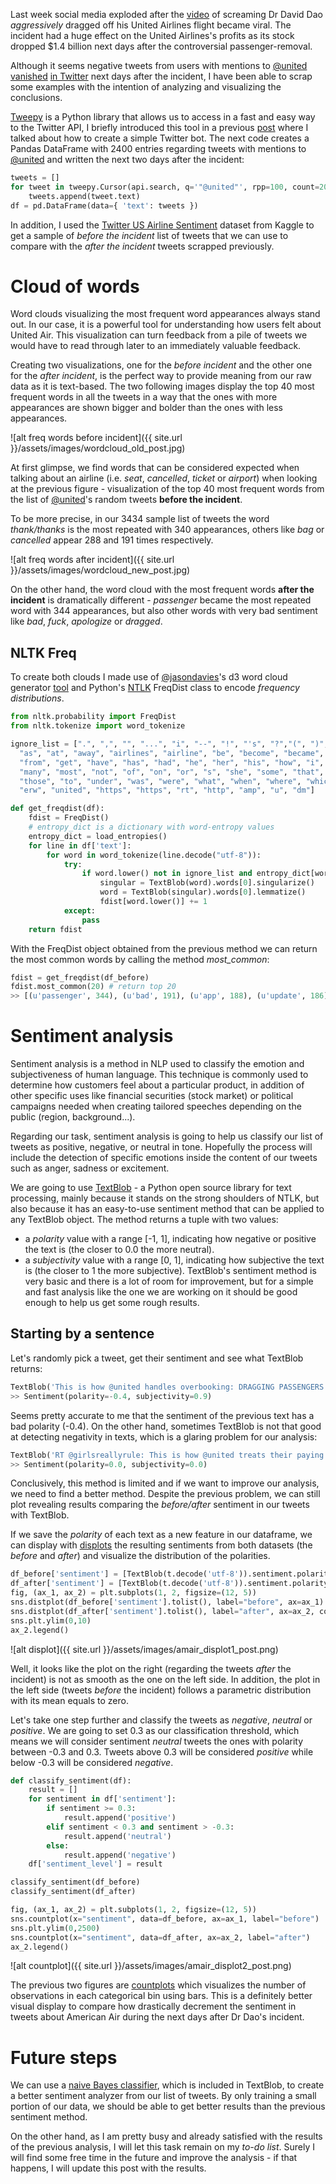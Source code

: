 Last week social media exploded after the [video](http://www.independent.co.uk/travel/news-and-advice/united-airlines-man-video-dragged-off-plane-overbooked-flight-3411-twitter-viral-a7676846.html) of screaming Dr David Dao *aggressively* dragged off his United Airlines flight became viral. The incident had a huge effect on the United Airlines's profits as its stock dropped $1.4 billion next days after the controversial passenger-removal.

Although it seems negative tweets from users with mentions to [@united](https://twitter.com/united) [vanished](http://www.foxnews.com/tech/2017/04/12/twitter-accused-deleting-tweets-slamming-united-airlines.html) [in Twitter](https://www.dailydot.com/debug/twitter-deleting-tweets-united-airlines-video/) next days after the incident, I have been able to scrap some examples with the intention of analyzing and visualizing the conclusions.

[Tweepy](http://www.tweepy.org/) is a Python library that allows us to access in a fast and easy way to the Twitter API, I briefly introduced this tool in a previous [post](https://jootse84.github.io/notes/building-a-twitter-bot-with-basic-python) where I talked about how to create a simple Twitter bot. The next code creates a Pandas DataFrame with 2400 entries regarding tweets with mentions to [@united](https://twitter.com/united) and written the next two days after the incident:

```Python
tweets = []
for tweet in tweepy.Cursor(api.search, q='"@united"', rpp=100, count=20, since = "2017-04-11", until = "2017-04-12", include_entities=True, lang="en").items(2400):
    tweets.append(tweet.text)
df = pd.DataFrame(data={ 'text': tweets })
```

In addition, I used the [Twitter US Airline Sentiment](https://www.kaggle.com/crowdflower/twitter-airline-sentiment) dataset from Kaggle to get a sample of *before the incident* list of tweets that we can use to compare with the *after the incident* tweets scrapped previously.

# Cloud of words

Word clouds visualizing the most frequent word appearances always stand out. In our case, it is a powerful tool for understanding how users felt about United Air. This visualization can turn feedback from a pile of tweets we would have to read through later to an immediately valuable feedback.

Creating two visualizations, one for the *before incident* and the other one for the *after incident*, is the perfect way to provide meaning from our raw data as it is text-based. The two following images display the top 40 most frequent words in all the tweets in a way that the ones with more appearances are shown bigger and bolder than the ones with less appearances.

![alt freq words before incident]({{ site.url }}/assets/images/wordcloud_old_post.jpg)

At first glimpse, we find words that can be considered expected when talking about an airline (i.e. *seat*, *cancelled*, *ticket* or *airport*) when looking at the previous figure - visualization of the top 40 most frequent words from the list of [@united](https://twitter.com/united)'s random tweets **before the incident**.

To be more precise, in our 3434 sample list of tweets the word *thank/thanks* is the most repeated with 340 appearances, others like *bag* or *cancelled* appear 288 and 191 times respectively.

![alt freq words after incident]({{ site.url }}/assets/images/wordcloud_new_post.jpg)

On the other hand, the word cloud with the most frequent words **after the incident** is dramatically different - *passenger* became the most repeated word with 344 appearances, but also other words with very bad sentiment like *bad*, *fuck*, *apologize* or *dragged*.

## NLTK Freq

To create both clouds I made use of [@jasondavies](https://twitter.com/jasondavies)'s d3 word cloud generator [tool](https://www.jasondavies.com/wordcloud/) and Python's [NTLK](http://www.nltk.org/) FreqDist class to encode *frequency distributions*.

```python
from nltk.probability import FreqDist
from nltk.tokenize import word_tokenize

ignore_list = [".", ",", "", "...", "i", "--", "!", "'s", "?","(", ")", "a", "about", "an", "and", "are", "around",
  "as", "at", "away", "airlines", "airline", "be", "become", "became", "been", "being", "by", "did", "do", "does", "during", "each", "for",
  "from", "get", "have", "has", "had", "he", "her", "his", "how", "i", "if", "in", "is", "it", "its", "made", "make",
  "many", "most", "not", "of", "on", "or", "s", "she", "some", "that", "the", "their", "there", "this", "these",
  "those", "to", "under", "was", "were", "what", "when", "where", "which", "who", "will", "with", "you", "your",
  "erw", "united", "https", "https", "rt", "http", "amp", "u", "dm"]

def get_freqdist(df):
    fdist = FreqDist()
    # entropy_dict is a dictionary with word-entropy values
    entropy_dict = load_entropies()
    for line in df['text']:
        for word in word_tokenize(line.decode("utf-8")):
            try:
                if word.lower() not in ignore_list and entropy_dict[word.lower()] < 15:
                    singular = TextBlob(word).words[0].singularize()
                    word = TextBlob(singular).words[0].lemmatize()
                    fdist[word.lower()] += 1
            except:
                pass
    return fdist
```

With the FreqDist object obtained from the previous method we can return the most common words by calling the method *most_common*:

```python
fdist = get_freqdist(df_before)
fdist.most_common(20) # return top 20
>> [(u'passenger', 344), (u'bad', 191), (u'app', 188), (u'update', 186), ...]
```

# Sentiment analysis

Sentiment analysis is a method in NLP used to classify the emotion and subjectiveness of human language. This technique is commonly used to determine how customers feel about a particular product, in addition of other specific uses like financial securities (stock market) or political campaigns needed when creating tailored speeches depending on the public (region, background...).

Regarding our task, sentiment analysis is going to help us classify our list of tweets as positive, negative, or neutral in tone. Hopefully the process will include the detection of specific emotions inside the content of our tweets such as anger, sadness or excitement.

We are going to use [TextBlob](http://textblob.readthedocs.io/en/dev/quickstart.html) - a Python open source library for text processing, mainly because it stands on the strong shoulders of NTLK, but also because it has an easy-to-use sentiment method that can be applied to any TextBlob object. The method returns a tuple with two values:
- a *polarity* value with a range [-1, 1], indicating how negative or positive the text is (the closer to 0.0 the more neutral).
- a *subjectivity* value with a range [0, 1], indicating how subjective the text is (the closer to 1 the more subjective).
TextBlob's sentiment method is very basic and there is a lot of room for improvement, but for a simple and fast analysis like the one we are working on it should be good enough to help us get some rough results.

## Starting by a sentence

Let's randomly pick a tweet, get their sentiment and see what TextBlob returns:

```python
TextBlob('This is how @united handles overbooking: DRAGGING PASSENGERS OFF THE PLANE BLEEDING FROM THE MOUTH. Never fly with @unite').sentiment
>> Sentiment(polarity=-0.4, subjectivity=0.9)
```

Seems pretty accurate to me that the sentiment of the previous text has a bad polarity (-0.4). On the other hand, sometimes TextBlob is not that good at detecting negativity in texts, which is a glaring problem for our analysis:

```python
TextBlob('RT @girlsreallyrule: This is how @united treats their paying customers who refuse to "volunteer" to give up their seat when the airline').sentiment
>> Sentiment(polarity=0.0, subjectivity=0.0)
```

Conclusively, this method is limited and if we want to improve our analysis, we need to find a better method. Despite the previous problem, we can still plot revealing results comparing the *before/after* sentiment in our tweets with TextBlob.

If we save the *polarity* of each text as a new feature in our dataframe, we can display with [displots](http://seaborn.pydata.org/generated/seaborn.distplot.html) the resulting sentiments from both datasets (the *before* and *after*) and visualize the distribution of the polarities.

```python
df_before['sentiment'] = [TextBlob(t.decode('utf-8')).sentiment.polarity for t in df_before.text]
df_after['sentiment'] = [TextBlob(t.decode('utf-8')).sentiment.polarity for t in df_after.text]
fig, (ax_1, ax_2) = plt.subplots(1, 2, figsize=(12, 5))
sns.distplot(df_before['sentiment'].tolist(), label="before", ax=ax_1)
sns.distplot(df_after['sentiment'].tolist(), label="after", ax=ax_2, color="y")
sns.plt.ylim(0,10)
ax_2.legend()
```

![alt displot]({{ site.url }}/assets/images/amair_displot1_post.png)

Well, it looks like the plot on the right (regarding the tweets *after* the incident) is not as smooth as the one on the left side. In addition, the plot in the left side (tweets *before* the incident) follows a parametric distribution with its mean equals to zero.

Let's take one step further and classify the tweets as *negative*, *neutral* or *positive*. We are going to set 0.3 as our classification threshold, which means we will consider sentiment *neutral* tweets the ones with polarity between -0.3 and 0.3. Tweets above 0.3 will be considered *positive* while below -0.3 will be considered *negative*.

```python
def classify_sentiment(df):
    result = []
    for sentiment in df['sentiment']:
        if sentiment >= 0.3:
            result.append('positive')
        elif sentiment < 0.3 and sentiment > -0.3:
            result.append('neutral')
        else:
            result.append('negative')
    df['sentiment_level'] = result

classify_sentiment(df_before)
classify_sentiment(df_after)

fig, (ax_1, ax_2) = plt.subplots(1, 2, figsize=(12, 5))
sns.countplot(x="sentiment", data=df_before, ax=ax_1, label="before")
sns.plt.ylim(0,2500)
sns.countplot(x="sentiment", data=df_after, ax=ax_2, label="after")
ax_2.legend()
```

![alt countplot]({{ site.url }}/assets/images/amair_displot2_post.png)

The previous two figures are [countplots](http://seaborn.pydata.org/generated/seaborn.countplot.html) which visualizes the number of observations in each categorical bin using bars. This is a definitely better visual display to compare how drastically decrement the sentiment in tweets about American Air during the next days after Dr Dao's incident.

# Future steps

We can use a [naive Bayes classifier](https://en.wikipedia.org/wiki/Naive_Bayes_classifier), which is included in TextBlob, to create a better sentiment analyzer from our list of tweets. By only training a small portion of our data, we should be able to get better results than the previous sentiment method.

On the other hand, as I am pretty busy and already satisfied with the results of the previous analysis, I will let this task remain on my *to-do list*. Surely I will find some free time in the future and improve the analysis - if that happens, I will update this post with the results.
